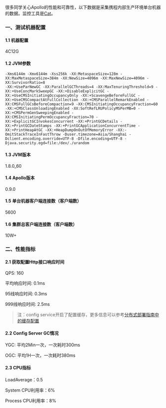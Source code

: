 很多同学关心Apollo的性能和可靠性，以下数据是采集携程内部生产环境单台机器的数据。监控工具是[Cat](https://github.com/dianping/cat)。

### 一、测试机器配置

#### 1.1 机器配置
4C12G

#### 1.2 JVM参数
````
-Xms6144m -Xmx6144m -Xss256k -XX:MetaspaceSize=128m -XX:MaxMetaspaceSize=384m -XX:NewSize=4096m -XX:MaxNewSize=4096m -XX:SurvivorRatio=8
-XX:+UseParNewGC -XX:ParallelGCThreads=4 -XX:MaxTenuringThreshold=9 -XX:+UseConcMarkSweepGC -XX:+DisableExplicitGC -XX:+UseCMSInitiatingOccupancyOnly -XX:+ScavengeBeforeFullGC -XX:+UseCMSCompactAtFullCollection -XX:+CMSParallelRemarkEnabled -XX:CMSFullGCsBeforeCompaction=9 -XX:CMSInitiatingOccupancyFraction=60 -XX:+CMSClassUnloadingEnabled -XX:SoftRefLRUPolicyMSPerMB=0 -XX:+CMSPermGenSweepingEnabled -XX:CMSInitiatingPermOccupancyFraction=70 -XX:+ExplicitGCInvokesConcurrent -XX:+PrintGCDetails -XX:+PrintGCDateStamps -XX:+PrintGCApplicationConcurrentTime -XX:+PrintHeapAtGC -XX:+HeapDumpOnOutOfMemoryError -XX:-OmitStackTraceInFastThrow -Duser.timezone=Asia/Shanghai -Dclient.encoding.override=UTF-8 -Dfile.encoding=UTF-8 -Djava.security.egd=file:/dev/./urandom
````
#### 1.3 JVM版本
1.8.0_60

#### 1.4 Apollo版本
0.9.0

#### 1.5 单台机器客户端连接数（客户端数）
5600

#### 1.6 集群总客户端连接数（客户端数）
10W+

### 二、性能指标

#### 2.1 获取配置Http接口响应时间

QPS: 160

平均响应时间: 0.1ms

95线响应时间: 0.3ms

999线响应时间: 2.5ms

>注：config service开启了配置缓存，更多信息可以参考[分布式部署指南中的缓存配置](zh/deployment/distributed-deployment-guide#_3-config-servicecacheenabled-是否开启配置缓存)

#### 2.2 Config Server GC情况

YGC: 平均2Min一次，一次耗时300ms

OGC: 平均1H一次，一次耗时380ms

#### 2.3 CPU指标

LoadAverage：0.5

System CPU利用率：6%

Process CPU利用率：8%


